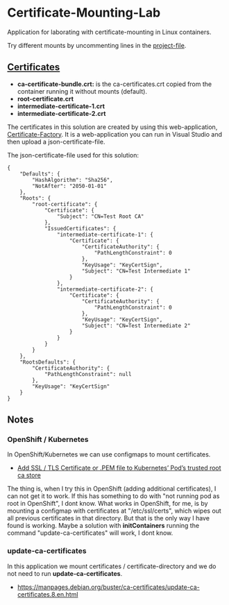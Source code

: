 # Certificate-Mounting-Lab

Application for laborating with certificate-mounting in Linux containers.

Try different mounts by uncommenting lines in the [project-file](/Source/Application/Application.csproj#L6).

## [Certificates](/Certificates)

- **ca-certificate-bundle.crt:** is the ca-certificates.crt copied from the container running it without mounts (default).
- **root-certificate.crt**
- **intermediate-certificate-1.crt**
- **intermediate-certificate-2.crt**

The certificates in this solution are created by using this web-application, [Certificate-Factory](https://github.com/HansKindberg-Lab/Certificate-Factory). It is a web-application you can run in Visual Studio and then upload a json-certificate-file.

The json-certificate-file used for this solution:

	{
		"Defaults": {
			"HashAlgorithm": "Sha256",
			"NotAfter": "2050-01-01"
		},
		"Roots": {
			"root-certificate": {
				"Certificate": {
					"Subject": "CN=Test Root CA"
				},
				"IssuedCertificates": {
					"intermediate-certificate-1": {
						"Certificate": {
							"CertificateAuthority": {
								"PathLengthConstraint": 0
							},
							"KeyUsage": "KeyCertSign",
							"Subject": "CN=Test Intermediate 1"
						}
					},
					"intermediate-certificate-2": {
						"Certificate": {
							"CertificateAuthority": {
								"PathLengthConstraint": 0
							},
							"KeyUsage": "KeyCertSign",
							"Subject": "CN=Test Intermediate 2"
						}
					}
				}
			}
		},
		"RootsDefaults": {
			"CertificateAuthority": {
				"PathLengthConstraint": null
			},
			"KeyUsage": "KeyCertSign"
		}
	}

## Notes

### OpenShift / Kubernetes

In OpenShift/Kubernetes we can use configmaps to mount certificates.

- [Add SSL / TLS Certificate or .PEM file to Kubernetes’ Pod’s trusted root ca store](https://paraspatidar.medium.com/add-ssl-tls-certificate-or-pem-file-to-kubernetes-pod-s-trusted-root-ca-store-7bed5cd683d)

The thing is, when I try this in OpenShift (adding additional certificates), I can not get it to work. If this has something to do with "not running pod as root in OpenShift", I dont know. What works in OpenShift, for me, is by mounting a configmap with certificates at "/etc/ssl/certs", which wipes out all previous certificates in that directory. But that is the only way I have found is working. Maybe a solution with **initContainers** running the command "update-ca-certificates" will work, I dont know.

### update-ca-certificates

In this application we mount certificates / certificate-directory and we do not need to run **update-ca-certificates**.

- https://manpages.debian.org/buster/ca-certificates/update-ca-certificates.8.en.html